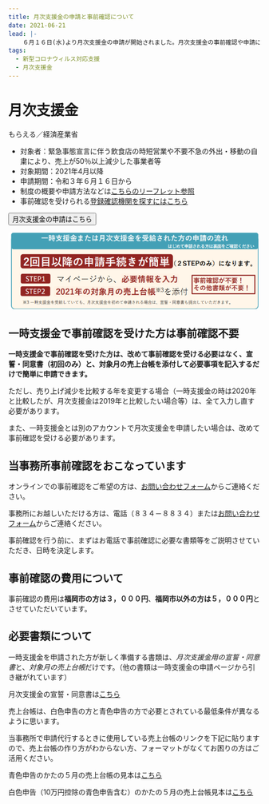 ```yaml
---
title: 月次支援金の申請と事前確認について
date: 2021-06-21
lead: |-
    ６月１６日(水)より月次支援金の申請が開始されました。月次支援金の事前確認や申請に関する注意点などを簡単にまとめました。
tags:
  - 新型コロナウィルス対応支援
  - 月次支援金
---
```

# 月次支援金

もらえる／経済産業省

<panel text="個人事業者等" number="10" unit="万円" note="最大"></panel>

<panel text="中小法人" number="20" unit="万円" note="最大"></panel>

- 対象者：緊急事態宣言に伴う飲食店の時短営業や不要不急の外出・移動の自粛により、売上が50％以上減少した事業者等
- 対象期間：2021年4月以降
- 申請期間：令和３年６月１６日から
- 制度の概要や申請方法などは[こちらのリーフレット参照](https://www.meti.go.jp/covid-19/getsuji_shien/pdf/leaflet.pdf)
- 事前確認を受けられる[登録確認機関を探すにはこちら](https://reservation.ichijishienkin.go.jp/third-organ-search/)

<button size="large" href="https://reception.ichijishienkin.go.jp/login/">月次支援金の申請はこちら</button>

![一時支援金で事前確認を受けた方は事前確認不要](../images/monthshelps2.png)

## 一時支援金で事前確認を受けた方は事前確認不要

**一時支援金で事前確認を受けた方は、改めて事前確認を受ける必要はなく、宣誓・同意書（初回のみ）と、対象月の売上台帳を添付して必要事項を記入するだけで簡単に申請できます。**

ただし、売り上げ減少を比較する年を変更する場合（一時支援金の時は2020年と比較したが、月次支援金は2019年と比較したい場合等）は、全て入力し直す必要があります。

また、一時支援金とは別のアカウントで月次支援金を申請したい場合は、改めて事前確認を受ける必要があります。


## 当事務所事前確認をおこなっています

オンラインでの事前確認をご希望の方は、[お問い合わせフォーム](https://shiokaze.net/office#%E3%81%8A%E5%95%8F%E3%81%84%E5%90%88%E3%82%8F%E3%81%9B)からご連絡ください。

事務所にお越しいただける方は、電話（８３４－８８３４）または[お問い合わせフォーム](https://shiokaze.net/office#%E3%81%8A%E5%95%8F%E3%81%84%E5%90%88%E3%82%8F%E3%81%9B)からご連絡ください。

事前確認を行う前に、まずはお電話で事前確認に必要な書類等をご説明させていただき、日時を決定します。

## 事前確認の費用について

事前確認の費用は**福岡市の方は３，０００円**、**福岡市以外の方は５，０００円**とさせていただいています。

## 必要書類について

一時支援金を申請された方が新しく準備する書類は、*月次支援金用の宣誓・同意書*と、*対象月の売上台帳*だけです。（他の書類は一時支援金の申請ページから引き継がれています）

月次支援金の宣誓・同意書は[こちら](https://ichijishienkin.go.jp/getsujishienkin/assets/files/m_sensei_doui.pdf)

売上台帳は、白色申告の方と青色申告の方で必要とされている最低条件が異なるように思います。

当事務所で申請代行するときに使用している売上台帳のリンクを下記に貼りますので、売上台帳の作り方がわからない方、フォーマットがなくてお困りの方はご活用ください。

青色申告のかたの５月の売上台帳の見本は[こちら](https://docs.google.com/spreadsheets/d/1WfB0ywfRu3tS6ojQgubWtxChDrSVpoVsDh2Zo0023uw/edit?usp=sharing)

白色申告（10万円控除の青色申告含む）のかたの５月の売上台帳見本は[こちら](https://docs.google.com/spreadsheets/d/1791wePbN18KKZdlLzqVJ7vMXSXDWx0hJwt_KoCFbnwI/edit?usp=sharing)
